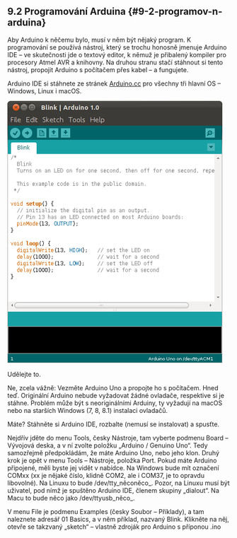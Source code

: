 ## 9.2 Programování Arduina {#9-2-programov-n-arduina}

Aby Arduino k něčemu bylo, musí v něm být nějaký program. K programování se používá nástroj, který se trochu honosně jmenuje Arduino IDE – ve skutečnosti jde o textový editor, k němuž je přibalený kompiler pro procesory Atmel AVR a knihovny. Na druhou stranu stačí stáhnout si tento nástroj, propojit Arduino s počítačem přes kabel – a fungujete.

Arduino IDE si stáhnete ze stránek [Arduino.cc](http://Arduino.cc) pro všechny tři hlavní OS – Windows, Linux i macOS.

![109-1.png](../images/000276.png)

Udělejte to.

Ne, zcela vážně: Vezměte Arduino Uno a propojte ho s počítačem. Hned teď. Originální Arduino nebude vyžadovat žádné ovladače, respektive si je stáhne. Problém může být s neoriginálními Arduiny, ty vyžadují na macOS nebo na starších Windows (7, 8, 8.1) instalaci ovladačů.

Máte? Stáhněte si Arduino IDE, rozbalte (nemusí se instalovat) a spusťte.

Nejdřív jděte do menu Tools, česky Nástroje, tam vyberte podmenu Board – Vývojová deska, a v ní zvolte položku „Arduino / Genuino Uno“. Tedy samozřejmě předpokládám, že máte Arduino Uno, nebo jeho klon. Druhý krok je opět v menu Tools – Nástroje, položka Port. Pokud máte Arduino připojené, měli byste jej vidět v nabídce. Na Windows bude mít označení COMxx (xx je nějaké číslo, klidně COM2, ale i COM37, je to opravdu libovolné). Na Linuxu to bude /dev/tty_něconěco_. Pozor, na Linuxu musí být uživatel, pod nímž je spuštěno Arduino IDE, členem skupiny „dialout“. Na Macu to bude něco jako /dev/ttyusb_něco_.

V menu File je podmenu Examples (česky Soubor – Příklady), a tam naleznete adresář 01 Basics, a v něm příklad, nazvaný Blink. Klikněte na něj, otevře se takzvaný „sketch“ – vlastně zdroják pro Arduino s příponou .ino

